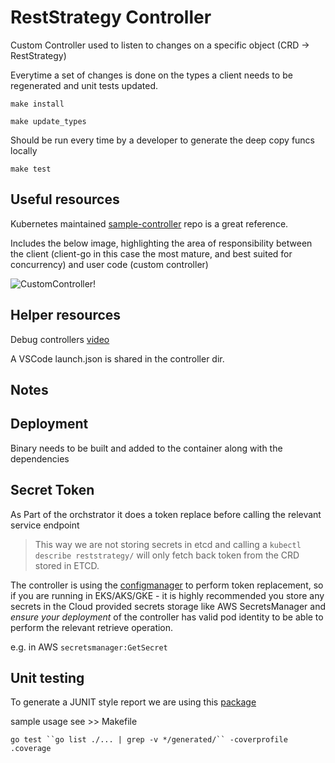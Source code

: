 # RestStrategy Controller

Custom Controller used to listen to changes on a specific object (CRD -> RestStrategy)

Everytime a set of changes is done on the types a client needs to be regenerated and unit tests updated.

`make install`

`make update_types`

Should be run every time by a developer to generate the deep copy funcs locally

`make test`

## Useful resources

Kubernetes maintained [sample-controller](https://github.com/kubernetes/sample-controller) repo is a great reference.

Includes the below image, highlighting the area of responsibility between the client (client-go in this case the most mature, and best suited for concurrency) and user code (custom controller)

![CustomController!](https://raw.githubusercontent.com/kubernetes/sample-controller/ff730d68ab4ec1f5e502609829847a7e6c78c57f/docs/images/client-go-controller-interaction.jpeg)


## Helper resources

Debug controllers [video](https://morioh.com/p/b730fcc35f39)

A VSCode launch.json is shared in the controller dir.

## Notes



## Deployment

Binary needs to be built and added to the container along with the dependencies


## Secret Token

As Part of the orchstrator it does a token replace before calling the relevant service endpoint

> This way we are not storing secrets in etcd and calling a `kubectl describe reststrategy/` will only fetch back token from the CRD stored in ETCD. 

The controller is using the [configmanager](https://github.com/dnitsch/configmanager) to perform token replacement, so if you are running in EKS/AKS/GKE - it is highly recommended you store any secrets in the Cloud provided secrets storage like AWS SecretsManager and *ensure your deployment* of the controller has valid pod identity to be able to perform the relevant retrieve operation.

e.g. in AWS `secretsmanager:GetSecret`

## Unit testing

To generate a JUNIT style report we are using this [package](https://github.com/jstemmer/go-junit-report)

sample usage see >> Makefile

`go test ``go list ./... | grep -v */generated/`` -coverprofile .coverage`
